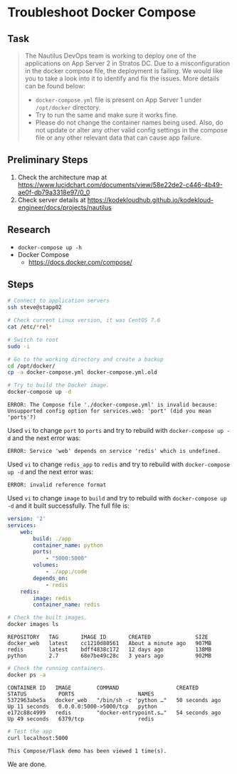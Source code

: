 # Troubleshoot Docker Compose

## Task

> The Nautilus DevOps team is working to deploy one of the applications on App Server 2 in Stratos DC. Due to a misconfiguration in the docker compose file, the deployment is failing. We would like you to take a look into it to identify and fix the issues. More details can be found below:
> * `docker-compose.yml` file is present on App Server 1 under `/opt/docker` directory.
> * Try to run the same and make sure it works fine.
> * Please do not change the container names being used. Also, do not update or alter any other valid config settings in the compose file or any other relevant data that can cause app failure.


## Preliminary Steps

1. Check the architecture map at https://www.lucidchart.com/documents/view/58e22de2-c446-4b49-ae0f-db79a3318e97/0_0
2. Check server details at https://kodekloudhub.github.io/kodekloud-engineer/docs/projects/nautilus

## Research

* `docker-compose up -h`
* Docker Compose
  * https://docs.docker.com/compose/

## Steps

```bash
# Connect to application servers
ssh steve@stapp02

# Check current Linux version, it was CentOS 7.6
cat /etc/*rel*

# Switch to root
sudo -i

# Go to the working directory and create a backup
cd /opt/docker/
cp -a docker-compose.yml docker-compose.yml.old

# Try to build the Docker image.
docker-compose up -d
```

```
ERROR: The Compose file './docker-compose.yml' is invalid because:
Unsupported config option for services.web: 'port' (did you mean 'ports'?)
```

Used `vi` to change `port` to `ports` and try to rebuild with `docker-compose up -d` and the next error was:

```
ERROR: Service 'web' depends on service 'redis' which is undefined.
```

Used `vi` to change `redis_app` to `redis` and try to rebuild with `docker-compose up -d` and the next error was:

```
ERROR: invalid reference format
```

Used `vi` to change `image` to `build` and try to rebuild with `docker-compose up -d` and it built successfully. The full file is:

```yaml
version: '2'
services:
    web:
        build: ./app
        container_name: python
        ports:
            - "5000:5000"
        volumes:
            - ./app:/code
        depends_on:
            - redis
    redis:
        image: redis
        container_name: redis
```

```bash
# Check the built images.
docker images ls
```

```
REPOSITORY   TAG       IMAGE ID       CREATED              SIZE
docker_web   latest    cc1210d80561   About a minute ago   907MB
redis        latest    bdff4838c172   12 days ago          138MB
python       2.7       68e7be49c28c   3 years ago          902MB
```

```bash
# Check the running containers.
docker ps -a
```

```
CONTAINER ID   IMAGE        COMMAND                  CREATED          STATUS          PORTS                    NAMES
5372963abe5a   docker_web   "/bin/sh -c 'python …"   50 seconds ago   Up 11 seconds   0.0.0.0:5000->5000/tcp   python
e172c88c4999   redis        "docker-entrypoint.s…"   54 seconds ago   Up 49 seconds   6379/tcp                 redis
```

```bash
# Test the app
curl localhost:5000
```

```
This Compose/Flask demo has been viewed 1 time(s).
```

We are done.
